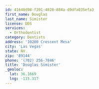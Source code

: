 ```yaml
---
id: 41640d98-f201-4828-884a-d9dfa035efa3
first_name: Douglas
last_name: Simister
license: DDS
services:
  - Orthodontist
category: Dentists
address: '10200 Crescent Mesa'
city: 'Las Vegas'
state: NV
zip: '89144'
phone: '(702) 256-7846'
title: 'Douglas Simister'
_geoloc:
  lat: 36.1669
  lng: -115.317
---
```

